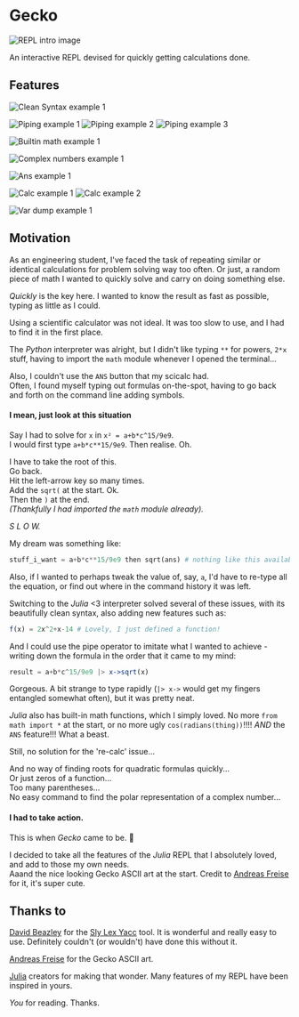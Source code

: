 # Gecko

![REPL intro image](img/intro.PNG)

An interactive REPL devised for quickly getting calculations done.

## Features

<!-- Clean expr syntax -->
![Clean Syntax example 1](img/clean_syntax_1.PNG)

<!-- Straightforward piping for verbose expressions -->
![Piping example 1](img/piping_1.PNG)
![Piping example 2](img/piping_2.PNG)
![Piping example 3](img/piping_3.PNG)

<!-- Built-in math functions -->
![Builtin math example 1](img/builtin_math_1.PNG)

<!-- Complex numbers -->
![Complex numbers example 1](img/complex_1.PNG)

<!-- ans -->
![Ans example 1](img/ans_1.PNG)

<!-- Calc command -->
![Calc example 1](img/calc_1.PNG)
![Calc example 2](img/calc_2.PNG)

<!-- Var dump -->
![Var dump example 1](img/vars_1.PNG)

<!-- One-line function definitions TODO -->

## Motivation

As an engineering student, I've faced the task of repeating similar or identical calculations for problem solving way too often. Or just, a random piece of math I wanted to quickly solve and carry on doing something else.  

*Quickly* is the key here. I wanted to know the result as fast as possible, typing as little as I could.  

Using a scientific calculator was not ideal. It was too slow to use, and I had to find it in the first place.  

The *Python* interpreter was alright, but I didn't like typing `**` for powers, `2*x` stuff, having to import the `math` module whenever I opened the terminal...  

Also, I couldn't use the `ANS` button that my scicalc had.  
Often, I found myself typing out formulas on-the-spot, having to go back and forth on the command line adding symbols.  

#### I mean, just look at this situation

Say I had to solve for `x` in `x² = a+b*c^15/9e9`.  
I would first type `a+b*c**15/9e9`. Then realise. Oh.  

I have to take the root of this.  
Go back.  
Hit the left-arrow key so many times.  
Add the `sqrt(` at the start. Ok.  
Then the `)` at the end.  
_(Thankfully I had imported the `math` module already)._   

*S L O W.*

My dream was something like:

```python
stuff_i_want = a+b*c**15/9e9 then sqrt(ans) # nothing like this available
```

Also, if I wanted to perhaps tweak the value of, say, `a`, I'd have to re-type all the equation, or find out where in the command history it was left.

Switching to the *Julia* <3 interpreter solved several of these issues, with its beautifully clean syntax, also adding new features such as:

```julia
f(x) = 2x^2+x-14 # Lovely, I just defined a function!
```

And I could use the pipe operator to imitate what I wanted to achieve - writing down the formula in the order that it came to my mind:

```julia
result = a+b*c^15/9e9 |> x->sqrt(x)
```

Gorgeous. A bit strange to type rapidly (`|> x->` would get my fingers entangled somewhat often), but it was pretty neat.

*Julia* also has built-in math functions, which I simply loved. No more `from math import *` at the start, or no more ugly `cos(radians(thing))`!!!! *AND* the `ANS` feature!!! What a beast.  

Still, no solution for the 're-calc' issue...  

And no way of finding roots for quadratic formulas quickly...  
Or just zeros of a function...  
Too many parentheses...  
No easy command to find the polar representation of a complex number...

#### I had to take action.

This is when *Gecko* came to be. :lizard:

I decided to take all the features of the *Julia* REPL that I absolutely loved, and add to those my own needs.  
Aaand the nice looking Gecko ASCII art at the start. Credit to [Andreas Freise](http://www.ascii-art.de/) for it, it's super cute.  

## Thanks to

[David Beazley](https://www.dabeaz.com/) for the [Sly Lex Yacc](https://github.com/dabeaz/sly) tool. It is wonderful and really easy to use. Definitely couldn't (or wouldn't) have done this without it.

[Andreas Freise](http://www.ascii-art.de/) for the Gecko ASCII art.

[Julia](https://julialang.org/) creators for making that wonder. Many features of my REPL have been inspired in yours.

*You* for reading. Thanks.